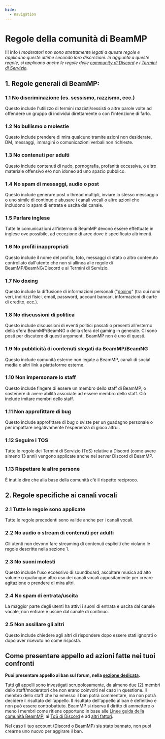 ```yaml
---
hide:
  - navigation
---
```

# Regole della comunità di BeamMP

!!! info
    *I moderatori non sono strettamente legati a queste regole e applicano queste ultime secondo loro discrezioni. In aggiunta a queste regole, si applicano anche le regole delle [community di Discord](https://discord.com/guidelines/) e i [Termini di Servizio](https://discord.com/terms/).*
	
## 1. Regole generali di BeamMP:

### 1.1 No discriminazione (es. sessismo, razzismo, ecc.)
Questo include l'utilizzo di termini razzisti/sessisti o altre parole volte ad offendere un gruppo di individui direttamente o con l'intenzione di farlo.

### 1.2 No bullismo o molestie
Questo include prendere di mira qualcuno tramite azioni non desiderate, DM, messaggi, immagini o comunicazioni verbali non richieste.

### 1.3 No contenuti per adulti
Questo include contenuti di nudo, pornografia, profanità eccessiva, o altro materiale offensivo e/o non idoneo ad uno spazio pubblico.

### 1.4 No spam di messaggi, audio o post
Questo include generare post o thread multipli, inviare lo stesso messaggio o uno simile di continuo e abusare i canali vocali o altre azioni che includono lo spam di entrata e uscita dal canale.

### 1.5 Parlare inglese
Tutte le comunicazioni all'interno di BeamMP devono essere effettuate in inglese ove possibile, ad eccezione di aree dove è specificato altrimenti.

### 1.6 No profili inappropriati
Questo include il nome del profilo, foto, messaggi di stato o altro contenuto controllato dall'utente che non si allinea alle regole di BeamMP/BeamNG/Discord e ai Termini di Servizio.

### 1.7 No doxing
Questo include la diffusione di informazioni personali ("[doxing](https://it.wikipedia.org/wiki/Doxing)" (tra cui nomi veri, indirizzi fisici, email, password, account bancari, informazioni di carte di credito, ecc.).

### 1.8 No discussioni di politica
Questo include discussioni di eventi politici passati o presenti all'esterno della sfera BeamMP/BeamNG o della sfera del gaming in generale. Ci sono posti per discutere di questi argomenti, BeamMP non è uno di questi.

### 1.9 No pubblicità di contenuti slegati da BeamMP/BeamNG
Questo include comunità esterne non legate a BeamMP, canali di social media o altri link a piattaforme esterne.

### 1.10 Non impersonare lo staff
Questo include fingere di essere un membro dello staff di BeamMP, o sostenere di avere abilità associate ad essere membro dello staff. Ciò include imitare membri dello staff.

### 1.11 Non approfittare di bug
Questo include approfittare di bug o sviste per un guadagno personale o per impattare negativamente l'esperienza di gioco altrui.

### 1.12 Seguire i TOS
Tutte le regole dei Termini di Servizio (ToS) relative a Discord (come avere almeno 13 anni) vengono applicate anche nel server Discord di BeamMP.

### 1.13 Rispettare le altre persone
È inutile dire che alla base della comunità c'è il rispetto reciproco.

## 2. Regole specifiche ai canali vocali

### 2.1 Tutte le regole sono applicate
Tutte le regole precedenti sono valide anche per i canali vocali.

### 2.2 No audio o stream di contenuti per adulti
Gli utenti non devono fare streaming di contenuti espliciti che violano le regole descritte nella sezione 1.

### 2.3 No suoni molesti
Questo include l'uso eccessivo di soundboard, ascoltare musica ad alto volume o qualunque altro uso dei canali vocali appositamente per creare agitazione o prendere di mira altri.

### 2.4 No spam di entrata/uscita
La maggior parte degli utenti ha attivi i suoni di entrata e uscita dal canale vocale, non entrare e uscire dal canale di continuo.

### 2.5 Non assillare gli altri
Questo include chiedere agli altri di rispondere dopo essere stati ignorati o dopo aver ricevuto no come risposta.

## Come presentare appello ad azioni fatte nei tuoi confronti

**Puoi presentare appello ai ban sul forum, nella [sezione dedicata](https://forum.beammp.com/category/28/ban-appeal).**

Tutti gli appelli sono investigati scrupolosamente, da almeno due (2) membri dello staff/moderatori che non erano coinvolti nel caso in questione. Il membro dello staff che ha emesso il ban potrà commentare, ma non potrà decidere il risultato dell'appello. Il risultato dell'appello al ban è definitivo e non può essere controbattuto. BeamMP si riserva il diritto di ammettere o meno i membri come ritiene opportuno in base alle [Linee guida della comunità BeamMP](https://forum.beammp.com/t/beammp-rules/282059), ai [ToS di Discord](https://discord.com/terms) e ad [altri fattori](https://forum.beammp.com/category/28/ban-appeal).

Nel caso il tuo account (Discord o BeamMP) sia stato bannato, non puoi crearne uno nuovo per aggirare il ban.